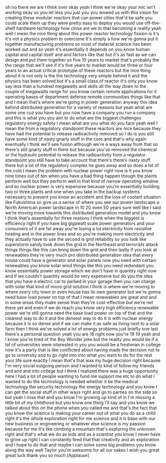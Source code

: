 
oh no there we are I think over okay
yeah I think we&#39;re okay your mic isn&#39;t
working okay so you let less you just
you you wowed us with this vision for
creating these modular reactors that can
power cities that&#39;d be safe you could
scale them up they were pretty easy to
deploy you would use off-the-shelf
hardware technology how close are we to
that becoming a reality yeah well I mean
the nice thing about this power reactor
technology fission is it&#39;s it&#39;s not a
physics problem to overcome it&#39;s simply
a how we&#39;re gonna put it together
manufacturing problems so most of
material science has been worked out and
so yeah it&#39;s essentially it depends on
you know human capital and capital
itself and and factors like that but
it&#39;s as fast as we can design and put
them together so five 10 years to market
that&#39;s probably the the range that we&#39;ll
see if it&#39;s five years to market would
be three or four years to an actual
critical prototype of these reactors but
the nice thing about it is not only is
the the technology very simple behind it
and the physics has been solved but it&#39;s
a small class of reactor it&#39;s only you
know say less than a hundred megawatts
and skills all the way down to the
couple of megawatts range for you know
certain remote applications for it
operating bases of department defense
remote communities things like that and
I mean that&#39;s where we&#39;re going in power
generation
anyway this idea behind distributed
generation for a variety of reasons but
yeah what are some one cuz you have but
you now have a company you run a company
and this is what you you aim to do what
are the biggest challenges regulatory
energy safety I mean what are you what
do you face yeah well I mean the from a
regulatory standpoint these reactors are
nice because they have had the potential
to release radioactivity removed so I do
is you still have some kind of nasty
gnarly stuff in the core and that&#39;s why
again eventually I think we&#39;ll see
fusion although we&#39;re a ways away from
that so there&#39;s still gnarly stuff in
there but because you&#39;ve removed the
chemical or the hydraulic potential to
release the radioactivity from a
regulator standpoint you still have to
take account that there&#39;s there&#39;s nasty
stuff
there but a lot of the regulatory
complex he goes away and so does a lot
of the cost I mean the problem with
nuclear power right now is it you know
nine times out of ten when you have a
bad thing happen though the plants
perform well but they perform well in
that kind of narrow operating window and
so nuclear power is very expensive
because you&#39;re essentially building two
or three plants and one when you take in
the backup systems necessary to prevent
you know an accident and the loss of
coolant situation like Fukushima so give
us a sense of where you see our power
landscape a North American power
landscape in 10 20 even 50 years
sure well like I said we&#39;re moving more
towards this distributed generation
model and you know I think that&#39;s
essentially for three reasons I think
when the biggest is efficiency right if
you have big gigawatt scale power
generators and your consumers of it are
far away you&#39;re losing a lot electricity
from resistive heating and in the power
lines and so you&#39;re making more
electricity and they actually have to
use the second is grid reliability so
you look like superstorm sandy took down
the grid in the Northeast and terrorists
attack things things like this can bring
down the grid and then lastly if you
look at renewables they&#39;re very much pro
distributed generation idea that every
house could have a generator and solar
panels now you need with certain
renewables you know solar wind things
like this you need redundant you know
essentially power storage which we don&#39;t
have in quantity right now and if we
couldn&#39;t quantity would be very
expensive but do you the idea that you
have a electric car to parked in your
garage then you can charge with solar
that kind of micro grid solution I think
is where we&#39;re moving to where every
city town or even house has its own
generator but we&#39;re gonna need base load
power on top of that I mean renewables
are great and and in some areas they
make sense than they&#39;re cost-effective
but we&#39;re not there yet and even if we
do reach you know very high efficiency
renewable power we&#39;re still gonna need
the base load power on top of that and
the cleanest way to do it and the
densest way to do it is with nuclear
energy because it is so dense and if we
can make it as safe as living next to a
solar farm then I think we&#39;ve solved a
lot of energy problems just briefly one
last
there&#39;s a personal question yeah you are
18 right now you&#39;re 19 19 yeah and I
know you&#39;re tired of the Boy Wonder joke
but the reality you would be if a lot of
universities were interested in you you
would be a freshman in college now it&#39;s
a party that is like conflicted about
having made the decision not to go to
university and to go right into into
what you want to do for the rest your
life sure exactly I mean that&#39;s that was
my huge decision right because I&#39;m very
social outgoing person and I wanted to
kind of follow my friends and and and
into college but I think I realized
there was a huge opportunity here I had
a lot of people wanting to fund me
support me etc to do what I wanted to do
the technology is needed whether it be
the medical technology the security
technology the energy technology and you
know I can get the social stuff in other
ways right and go to parties on the side
so but yeah I miss that and you know I&#39;m
growing up kind of in I&#39;m missing a
little bit of my childhood but you know
one thing I&#39;ll say and you know we
talked about this on the phone when you
called me and that&#39;s the fact that you
know the science is making your career
out of what you do as a child right it&#39;s
the whole exploration right for me
science and it is base with our new
business or engineering or whatever else
science is my passion because for me
it&#39;s like climbing a mountain that&#39;s
exploring the unknown right and that&#39;s
what we do as kids and as a scientist
you know I never have to grow up right I
can constantly feed that that creativity
and an exploration and I hope to do that
and maybe I can solve some big problems
you know along the way well Taylor
you&#39;re awesome for all our sakes I wish
you great great luck thank you so much
[Applause]
